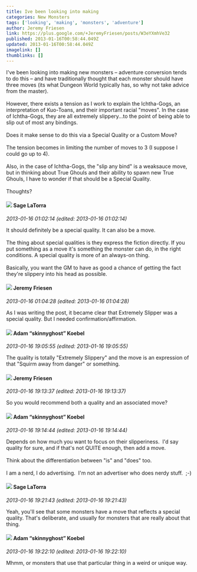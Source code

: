 ```yaml
---
title: Ive been looking into making
categories: New Monsters
tags: ['looking', 'making', 'monsters', 'adventure']
author: Jeremy Friesen
link: https://plus.google.com/+JeremyFriesen/posts/W3eYXmhVe32
published: 2013-01-16T00:58:44.049Z
updated: 2013-01-16T00:58:44.049Z
imagelink: []
thumblinks: []
---
```


I&#39;ve been looking into making new monsters – adventure conversion tends to do this – and have traditionally thought that each monster should have three moves (its what Dungeon World typically has, so why not take advice from the master).<br /><br />However, there exists a tension as I work to explain the Ichtha-Gogs, an interpretation of Kuo-Toans, and their important racial &quot;moves&quot;. In the case of Ichtha-Gogs, they are all extremely slippery…to the point of being able to slip out of most any bindings.<br /><br />Does it make sense to do this via a Special Quality or a Custom Move?<br /><br />The tension becomes in limiting the number of moves to 3 (I suppose I could go up to 4).<br /><br />Also, in the case of Ichtha-Gogs, the &quot;slip any bind&quot; is a weaksauce move, but in thinking about True Ghouls and their ability to spawn new True Ghouls, I have to wonder if that should be a Special Quality.<br /><br />Thoughts?
<div id='comment z124yhqjvx2wwboxh04chpv5gqvksh2zyq40k'>
  <h4><img src='{{site.baseurl}}//images/avatars/117415966179711277938_photo.jpg'> Sage LaTorra</h4>
      <p><cite>2013-01-16 01:02:14 (edited: 2013-01-16 01:02:14)</cite></p>
        <p>It should definitely be a special quality. It can also be a move.<br /><br />The thing about special qualities is they express the fiction directly. If you put something as a move it&#39;s something the monster can do, in the right conditions. A special quality is more of an always-on thing.<br /><br />Basically, you want the GM to have as good a chance of getting the fact they&#39;re slippery into his head as possible.</p>
</div>
        

<div id='comment z124yhqjvx2wwboxh04chpv5gqvksh2zyq40k'>
  <h4><img src='{{site.baseurl}}//images/avatars/112258979021033246325_photo.jpg'> Jeremy Friesen</h4>
      <p><cite>2013-01-16 01:04:28 (edited: 2013-01-16 01:04:28)</cite></p>
        <p>As I was writing the post, it became clear that Extremely Slipper was a special quality. But I needed confirmation/affirmation.</p>
</div>
        

<div id='comment z124yhqjvx2wwboxh04chpv5gqvksh2zyq40k'>
  <h4><img src='{{site.baseurl}}//images/avatars/112484087750169360510_photo.jpg'> Adam “skinnyghost” Koebel</h4>
      <p><cite>2013-01-16 19:05:55 (edited: 2013-01-16 19:05:55)</cite></p>
        <p>The quality is totally &quot;Extremely Slippery&quot; and the move is an expression of that &quot;Squirm away from danger&quot; or something.</p>
</div>
        

<div id='comment z124yhqjvx2wwboxh04chpv5gqvksh2zyq40k'>
  <h4><img src='{{site.baseurl}}//images/avatars/112258979021033246325_photo.jpg'> Jeremy Friesen</h4>
      <p><cite>2013-01-16 19:13:37 (edited: 2013-01-16 19:13:37)</cite></p>
        <p>So you would recommend both a quality and an associated move?</p>
</div>
        

<div id='comment z124yhqjvx2wwboxh04chpv5gqvksh2zyq40k'>
  <h4><img src='{{site.baseurl}}//images/avatars/112484087750169360510_photo.jpg'> Adam “skinnyghost” Koebel</h4>
      <p><cite>2013-01-16 19:14:44 (edited: 2013-01-16 19:14:44)</cite></p>
        <p>Depends on how much you want to focus on their slipperiness.  I&#39;d say quality for sure, and if that&#39;s not QUITE enough, then add a move.<br /><br />Think about the differentiation between &quot;is&quot; and &quot;does&quot; too.<br /><br />I am a nerd, I do advertising.  I&#39;m not an advertiser who does nerdy stuff.  ;-)</p>
</div>
        

<div id='comment z124yhqjvx2wwboxh04chpv5gqvksh2zyq40k'>
  <h4><img src='{{site.baseurl}}//images/avatars/117415966179711277938_photo.jpg'> Sage LaTorra</h4>
      <p><cite>2013-01-16 19:21:43 (edited: 2013-01-16 19:21:43)</cite></p>
        <p>Yeah, you&#39;ll see that some monsters have a move that reflects a special quality. That&#39;s deliberate, and usually for monsters that are really about that thing. </p>
</div>
        

<div id='comment z124yhqjvx2wwboxh04chpv5gqvksh2zyq40k'>
  <h4><img src='{{site.baseurl}}//images/avatars/112484087750169360510_photo.jpg'> Adam “skinnyghost” Koebel</h4>
      <p><cite>2013-01-16 19:22:10 (edited: 2013-01-16 19:22:10)</cite></p>
        <p>Mhmm, or monsters that use that particular thing in a weird or unique way.</p>
</div>
        